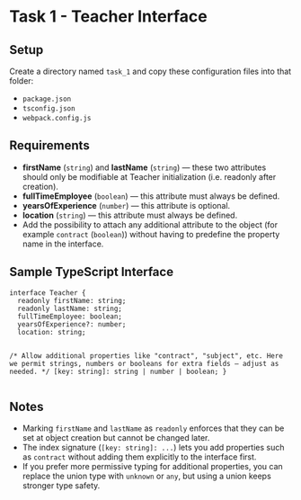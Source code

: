 <h1>Task 1 - Teacher Interface</h1>

<h2>Setup</h2>
<p>Create a directory named <code>task_1</code> and copy these configuration files into that folder:</p>
<ul>
  <li><code>package.json</code></li>
  <li><code>tsconfig.json</code></li>
  <li><code>webpack.config.js</code></li>
</ul>

<h2>Requirements</h2>
<ul>
  <li><strong>firstName</strong> (<code>string</code>) and <strong>lastName</strong> (<code>string</code>) — these two attributes should only be modifiable at Teacher initialization (i.e. readonly after creation).</li>
  <li><strong>fullTimeEmployee</strong> (<code>boolean</code>) — this attribute must always be defined.</li>
  <li><strong>yearsOfExperience</strong> (<code>number</code>) — this attribute is optional.</li>
  <li><strong>location</strong> (<code>string</code>) — this attribute must always be defined.</li>
  <li>Add the possibility to attach any additional attribute to the object (for example <code>contract</code> (<code>boolean</code>)) without having to predefine the property name in the interface.</li>
</ul>

<h2>Sample TypeScript Interface</h2>
<pre><code>interface Teacher {
  readonly firstName: string;
  readonly lastName: string;
  fullTimeEmployee: boolean;
  yearsOfExperience?: number;
  location: string;
  
  /* Allow additional properties like "contract", "subject", etc.
     Here we permit strings, numbers or booleans for extra fields — adjust as needed. */
  [key: string]: string | number | boolean;
}</code></pre>

<h2>Notes</h2>
<ul>
  <li>Marking <code>firstName</code> and <code>lastName</code> as <code>readonly</code> enforces that they can be set at object creation but cannot be changed later.</li>
  <li>The index signature (<code>[key: string]: ...</code>) lets you add properties such as <code>contract</code> without adding them explicitly to the interface first.</li>
  <li>If you prefer more permissive typing for additional properties, you can replace the union type with <code>unknown</code> or <code>any</code>, but using a union keeps stronger type safety.</li>
</ul>

